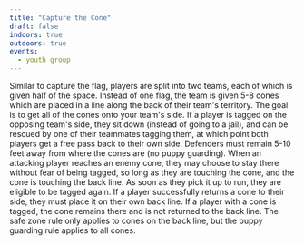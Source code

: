 ```yaml
---
title: "Capture the Cone"
draft: false
indoors: true
outdoors: true
events:
  - youth group
---
```


Similar to capture the flag, players are split into two teams, each of which is given half of the space. Instead of one flag, the team is given 5-8 cones which are placed in a line along the back of their team's territory. The goal is to get all of the cones onto your team's side. If a player is tagged on the opposing team's side, they sit down (instead of going to a jail), and can be rescued by one of their teammates tagging them, at which point both players get a free pass back to their own side. Defenders must remain 5-10 feet away from where the cones are (no puppy guarding). When an attacking player reaches an enemy cone, they may choose to stay there without fear of being tagged, so long as they are touching the cone, and the cone is touching the back line. As soon as they pick it up to run, they are eligible to be tagged again. If a player successfully returns a cone to their side, they must place it on their own back line. If a player with a cone is tagged, the cone remains there and is not returned to the back line. The safe zone rule only applies to cones on the back line, but the puppy guarding rule applies to all cones.
